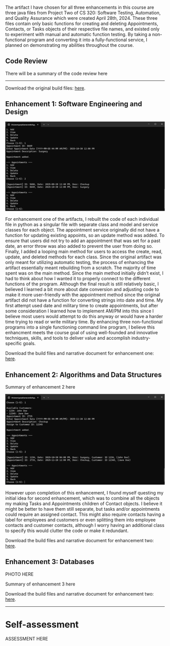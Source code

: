 The artifact I have chosen for all three enhancements in this course are three java files from Project Two of CS 320: Software Testing, Automation, and Quality Assurance which were created April 28th, 2024. These three files contain only basic functions for creating and deleting Appointments, Contacts, or Tasks objects of their respective file names, and existed only to experiment with manual and automatic function testing. By taking a non-functional program and converting it into a fully-functional service, I planned on demonstrating my abilities throughout the course.

## Code Review

There will be a summary of the code review here

---

Download the original build files: [here](https://github.com/SunWeatherby/sunweatherby.github.io/tree/Original).

## Enhancement 1: Software Engineering and Design

![screenshot](/assets/enhancementOne.png)

For enhancement one of the artifacts, I rebuilt the code of each individual file in python as a singular file with separate class and model and service classes for each object. The appointment service originally did not have a function for updating existing appoints, so an update method was added. To ensure that users did not try to add an appointment that was set for a past date, an error throw was also added to prevent the user from doing so. Finally, I added a looping main method for users to access the create, read, update, and deleted methods for each class.
Since the original artifact was only meant for utilizing automatic testing, the process of enhancing the artifact essentially meant rebuilding from a scratch. The majority of time spent was on the main method. Since the main method initially didn’t exist, I had to think about how I wanted it to properly connect to the different functions of the program. Although the final result is still relatively basic, I believed I learned a bit more about date conversion and adjusting code to make it more user-friendly with the appointment method since the original artifact did not have a function for converting strings into date and time. My first attempt used date and military time to create appointments, but after some consideration I learned how to implement AM/PM into this since I believe most users would attempt to do this anyway or would have a harder time trying to read or write military time.
By enhancing three non-functional programs into a single functioning command line program, I believe this enhancment meets the course goal of using well-founded and innovative techniques, skills, and tools to deliver value and accomplish industry-specific goals.

Download the build files and narrative document for enhancement one: [here](https://github.com/SunWeatherby/sunweatherby.github.io/tree/EnhancementOne).

## Enhancement 2: Algorithms and Data Structures

Summary of enhancement 2 here

![screenshot](/assets/enhancementTwo.png)

However upon completion of this enhancement, I found myself questing my initial idea for second enhancement, which was to combine all the objects my making Tasks and Appointments children of Contact objects. I believe it might be better to have them still separate, but tasks and/or appointments could require an assigned contact. This might also require contacts having a label for employees and customers or even splitting them into employee contacts and customer contacts, although I worry having an additional class to specify this would clutter the code or make it redundant.

Download the build files and narrative document for enhancement two: [here](https://github.com/SunWeatherby/sunweatherby.github.io/tree/EnhancementTwo).

## Enhancement 3: Databases

PHOTO HERE

Summary of enhancement 3 here

Download the build files and narrative document for enhancement two: [here](https://github.com/SunWeatherby/sunweatherby.github.io/tree/EnhancementThree).

---

# Self-assessment

ASSESSMENT HERE
